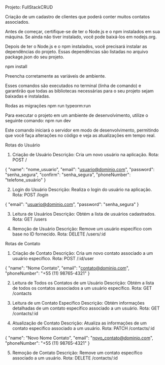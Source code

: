 Projeto: FullStackCRUD

 Criação de um cadastro de clientes que poderá conter muitos contatos associados.

 Antes de começar, certifique-se de ter o Node.js e o npm instalados em sua máquina. Se ainda não tiver instalado, você pode baixá-los em nodejs.org.

 Depois de ter o Node.js e o npm instalados, você precisará instalar as dependências do projeto. Essas dependências são listadas no arquivo package.json do seu projeto.

 npm install


 Preencha corretamente as variáveis de ambiente.

 Esses comandos são executados no terminal (linha de comando) e garantirão que todas as bibliotecas necessárias para o seu projeto sejam baixadas e instaladas.

Rodas as migrações
npm run typeorm:run

Para executar o projeto em um ambiente de desenvolvimento, utilize o seguinte comando:
npm run dev

Este comando iniciará o servidor em modo de desenvolvimento, permitindo que você faça alterações no código e veja as atualizações em tempo real.

Rotas do Usuário

1. Criação de Usuário
Descrição: Cria um novo usuário na aplicação.
Rota: POST /

{
  "name": "nome_usuario",
  "email": "usuario@dominio.com",
  "password": "senha_segura",
  "confirm": "senha_segura",
  "phoneNumber": "telefone_usuário"
}


2. Login do Usuário
Descrição: Realiza o login do usuário na aplicação.
Rota: POST /login

{
  "email": "usuario@dominio.com",
  "password": "senha_segura"
}

3. Leitura de Usuários
Descrição: Obtém a lista de usuários cadastrados.
Rota: GET /users

4. Remoção de Usuário
Descrição: Remove um usuário específico com base no ID fornecido.
Rota: DELETE /users/:id

Rotas de Contato

1. Criação de Contato
Descrição: Cria um novo contato associado a um usuário específico.
Rota: POST /:id/user

{
  "name": "Nome Contato",
  "email": "contato@dominio.com",
  "phoneNumber": "+55 (11) 98765-4321"
}

2. Leitura de Todos os Contatos de um Usuário
Descrição: Obtém a lista de todos os contatos associados a um usuário específico.
Rota: GET /contacts

3. Leitura de um Contato Específico
Descrição: Obtém informações detalhadas de um contato específico associado a um usuário.
Rota: GET /contacts/:id

4. Atualização de Contato
Descrição: Atualiza as informações de um contato específico associado a um usuário.
Rota: PATCH /contacts/:id

{
  "name": "Novo Nome Contato",
  "email": "novo_contato@dominio.com",
  "phoneNumber": "+55 (11) 98765-4321"
}

5. Remoção de Contato
Descrição: Remove um contato específico associado a um usuário.
Rota: DELETE /contacts/:id